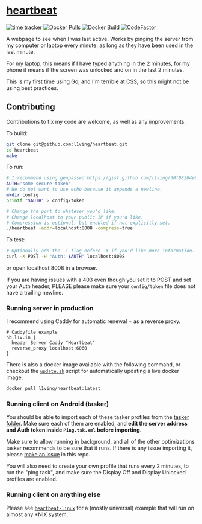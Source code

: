# [heartbeat](https://hb.l1v.in) 
[![time tracker](https://wakatime.com/badge/github/l1ving/heartbeat.svg)](https://wakatime.com/badge/github/l1ving/heartbeat)
[![Docker Pulls](https://img.shields.io/docker/pulls/l1ving/heartbeat?logo=docker&logoColor=white)](https://hub.docker.com/r/l1ving/heartbeat)
[![Docker Build](https://img.shields.io/github/workflow/status/technically-functional/heartbeat/docker-build?logo=docker&logoColor=white)](https://github.com/technically-functional/heartbeat/actions/workflows/docker-build.yml)
[![CodeFactor](https://img.shields.io/codefactor/grade/github/technically-functional/heartbeat?logo=codefactor&logoColor=white)](https://www.codefactor.io/repository/github/technically-functional/heartbeat)

A webpage to see when I was last active. Works by pinging the server from my computer or laptop every minute, as long as they have been used in the last minute.

For my laptop, this means if I have typed anything in the 2 minutes, for my phone it means if the screen was unlocked and on in the last 2 minutes.

This is my first time using Go, and I'm terrible at CSS, so this might not be using best practices. 

## Contributing

Contributions to fix my code are welcome, as well as any improvements.

To build:
```bash
git clone git@github.com:l1ving/heartbeat.git
cd heartbeat
make
```

To run:
```bash
# I recommend using genpasswd https://gist.github.com/l1ving/30f98284e9f92e1b47b4df6e05a063fc
AUTH='some secure token'
# We do not want to use echo because it appends a newline.
mkdir config
printf "$AUTH" > config/token

# Change the port to whatever you'd like. 
# Change localhost to your public IP if you'd like.
# Compression is optional, but enabled if not explicitly set.
./heartbeat -addr=localhost:8008 -compress=true
```

To test:

```bash
# Optionally add the -i flag before -X if you'd like more information.
curl -X POST -H "Auth: $AUTH" localhost:8008
```

or open localhost:8008 in a browser.

If you are having issues with a 403 even though you set it to POST and set your Auth header, PLEASE please make sure your `config/token` file does not have a trailing newline.

### Running server in production

I recommend using Caddy for automatic renewal + as a reverse proxy.
```
# Caddyfile example
hb.l1v.in {
  header Server Caddy "Heartbeat"
  reverse_proxy localhost:6060
}
```

There is also a docker image available with the following command, or checkout the
[`update.sh`](https://github.com/l1ving/heartbeat/blob/master/scripts/update.sh) script for automatically
updating a live docker image.
```bash
docker pull l1ving/heartbeat:latest
```

### Running client on Android (tasker)

You should be able to import each of these tasker profiles from the [tasker folder](https://github.com/l1ving/heartbeat/tree/master/tasker). Make sure each of them are enabled, and **edit the server address and Auth token inside `Ping.tsk.xml` before importing**.

Make sure to allow running in background, and all of the other optimizations tasker recommends to be sure that it runs. If there is any issue importing it, please [make an issue](https://github.com/l1ving/heartbeat/issues/new) in this repo.

You will also need to create your own profile that runs every 2 minutes, to run the "ping task", and make sure the Display Off and Display Unlocked profiles are enabled.

### Running client on anything else

Please see [`heartbeat-linux`](https://github.com/technically-functional/heartbeat-linux) for a (mostly universal) example that will run on almost any \*NIX system.
